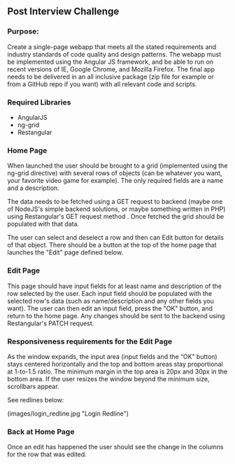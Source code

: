## Post Interview Challenge

### Purpose:
Create a single-page webapp that meets all the stated requirements and industry standards of code quality and design patterns. The webapp must be implemented using the Angular JS framework, and be able to run on recent versions of IE, Google Chrome, and Mozilla Firefox. The final app needs to be delivered in an all inclusive package (zip file for example or from a GitHub repo if you want) with all relevant code and scripts.

### Required Libraries

- AngularJS
- ng-grid
- Restangular

### Home Page
When launched the user should be brought to a grid (implemented using the ng-grid directive) with several rows of objects (can be whatever you want, your favorite video game for example). The only required fields are a name and a description.

The data needs to be fetched using a GET request to backend (maybe one of NodeJS's simple backend solutions, or maybe something written in PHP) using Restangular's GET request method . Once fetched the grid should be populated with that data.

The user can select and deselect a row and then can Edit button for details of that object. There should be a button at the top of the home page that launches the "Edit" page defined below.

### Edit Page
This page should have input fields for at least name and description of the row selected by the user. Each input field should be populated with the selected row's data (such as name/description and any other fields you want). The user can then edit an input field, press the "OK" button, and return to the home page. Any changes should be sent to the backend using Restangular's PATCH request.

### Responsiveness requirements for the Edit Page
As the window expands, the input area (input fields and the “OK” button) stays centered horizontally and the top and bottom areas stay proportional at 1-to-1.5 ratio. The minimum margin in the top area is 20px and 30px in the bottom area. If the user resizes the window beyond the minimum size, scrollbars appear.

See redlines below:

(images/login_redline.jpg "Login Redline")

### Back at Home Page
Once an edit has happened the user should see the change in the columns for the row that was edited.


